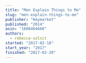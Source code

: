 ```yaml
---
title: "Men Explain Things to Me"
slug: "men-explain-things-to-me"
publisher: "Haymarket"
published: "2014"
asin: "1608464660"
authors:
  - rebecca-solnit
started: "2017-02-18"
start_year: "2017"
finished: "2017-02-20"
---
```

